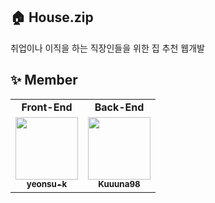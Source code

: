 ## 🏠 House.zip

취업이나 이직을 하는 직장인들을 위한 집 추천 웹개발

## ✨ Member

<table>
 <tr>
    <td align="center"><b>Front-End</b></a><br /></td>
    <td align="center"><b>Back-End</b></a><br /></td>
  </tr>
  <tr>
    <td align="center"><a href="https://github.com/yeonsu-k"><img src="https://avatars.githubusercontent.com/u/83412032?v=4" width="100px;" alt=""/><br /><sub><b>yeonsu-k</b></sub></a><br /></td>
    <td align="center"><a href="https://github.com/Kuuuna98"><img src="https://avatars.githubusercontent.com/u/26339069?v=4" width="100px;" alt=""/><br /><sub><b>Kuuuna98</b></sub></a><br /></td>
  </tr>
</table>
